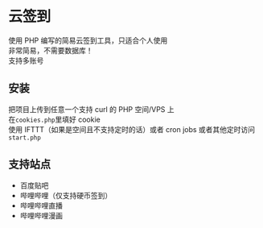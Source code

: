 # 云签到
使用 PHP 编写的简易云签到工具，只适合个人使用  
非常简易，不需要数据库！  
支持多账号  

## 安装
把项目上传到任意一个支持 curl 的 PHP 空间/VPS 上  
在`cookies.php`里填好 cookie  
使用 IFTTT（如果是空间且不支持定时的话）或者 cron jobs 或者其他定时访问`start.php`  

## 支持站点
* 百度贴吧
* 哔哩哔哩（仅支持硬币签到）
* 哔哩哔哩直播
* 哔哩哔哩漫画
